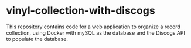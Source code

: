 # vinyl-collection-with-discogs
This repository contains code for a web application to organize a record collection, using Docker with mySQL as the database and the Discogs API to populate the database.
